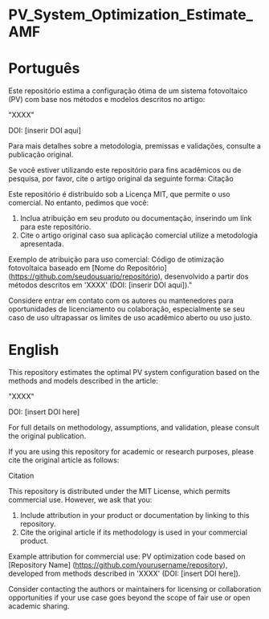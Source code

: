 # PV_System_Optimization_Estimate_AMF

# Português

Este repositório estima a configuração ótima de um sistema fotovoltaico (PV) com base nos métodos e modelos descritos no artigo:

"XXXX"

DOI: [inserir DOI aqui]

Para mais detalhes sobre a metodologia, premissas e validações, consulte a publicação original.

Se você estiver utilizando este repositório para fins acadêmicos ou de pesquisa, por favor, cite o artigo original da seguinte forma:
Citação

Este repositório é distribuído sob a Licença MIT, que permite o uso comercial. No entanto, pedimos que você:

1. Inclua atribuição em seu produto ou documentação, inserindo um link para este repositório.
2. Cite o artigo original caso sua aplicação comercial utilize a metodologia apresentada.

Exemplo de atribuição para uso comercial:
Código de otimização fotovoltaica baseado em [Nome do Repositório] (https://github.com/seudousuario/repositório), desenvolvido a partir dos métodos descritos em 'XXXX' (DOI: [inserir DOI aqui])."

Considere entrar em contato com os autores ou mantenedores para oportunidades de licenciamento ou colaboração, especialmente se seu caso de uso ultrapassar os limites de uso acadêmico aberto ou uso justo.


# English

This repository estimates the optimal PV system configuration based on the methods and models described in the article:

"XXXX"

DOI: [insert DOI here]

For full details on methodology, assumptions, and validation, please consult the original publication.

If you are using this repository for academic or research purposes, please cite the original article as follows:

Citation

This repository is distributed under the MIT License, which permits commercial use. However, we ask that you:

1. Include attribution in your product or documentation by linking to this repository.
2. Cite the original article if its methodology is used in your commercial product.

Example attribution for commercial use:
PV optimization code based on [Repository Name] (https://github.com/yourusername/repository), developed from methods described in 'XXXX' (DOI: [insert DOI here]).


Consider contacting the authors or maintainers for licensing or collaboration opportunities if your use case goes beyond the scope of fair use or open academic sharing.
